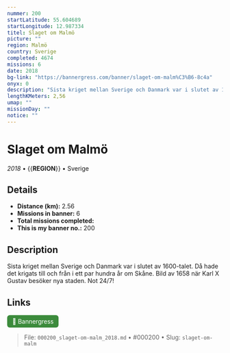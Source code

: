 ```yaml
---
nummer: 200
startLatitude: 55.604689
startLongitude: 12.987334
titel: Slaget om Malmö
picture: ""
region: Malmö
country: Sverige
completed: 4674
missions: 6
date: 2018
bg-link: "https://bannergress.com/banner/slaget-om-malm%C3%B6-8c4a"
onyx: 0
description: "Sista kriget mellan Sverige och Danmark var i slutet av 1600-talet. Då hade det krigats  till och från i ett par hundra år om Skåne.  Bild av 1658 när Karl X Gustav besöker nya staden. Not 24/7!"
lengthKMeters: 2,56
umap: ""
missionDay: ""
notice: ""
---
```

# Slaget om Malmö

*2018* • {{__REGION__}} • Sverige





## Details
- **Distance (km):** 2.56
- **Missions in banner:** 6
- **Total missions completed:** 
- **This is my banner no.:** 200



## Description
Sista kriget mellan Sverige och Danmark var i slutet av 1600-talet. Då hade det krigats  till och från i ett par hundra år om Skåne.  Bild av 1658 när Karl X Gustav besöker nya staden. Not 24/7!



## Links
<a href="https://bannergress.com/banner/slaget-om-malm%C3%B6-8c4a" target="_blank" style="display:inline-block;margin-right:8px;padding:6px 12px;background:#3c8b3c;color:#fff;text-decoration:none;border-radius:6px;">🔗 Bannergress</a>



> File: `000200_slaget-om-malm_2018.md` • #000200 • Slug: `slaget-om-malm`
